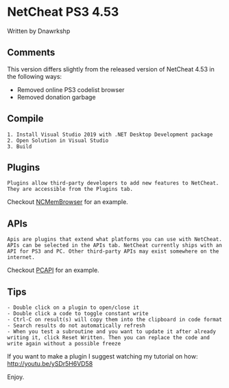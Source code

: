 # NetCheat PS3 4.53

Written by Dnawrkshp

## Comments

This version differs slightly from the released version of NetCheat 4.53 in the following ways:

 - Removed online PS3 codelist browser
 - Removed donation garbage

## Compile

	1. Install Visual Studio 2019 with .NET Desktop Development package
	2. Open Solution in Visual Studio
	3. Build

## Plugins

	Plugins allow third-party developers to add new features to NetCheat. They are accessible from the Plugins tab.
	
Checkout [NCMemBrowser](./NCMemBrowser/Plugin.cs) for an example.

## APIs

	Apis are plugins that extend what platforms you can use with NetCheat. APIs can be selected in the APIs tab. NetCheat currently ships with an API for PS3 and PC. Other third-party APIs may exist somewhere on the internet.

Checkout [PCAPI](./PCAPI-NCAPI/API.cs) for an example.
	
## Tips

	- Double click on a plugin to open/close it
	- Double click a code to toggle constant write
	- Ctrl-C on result(s) will copy them into the clipboard in code format
	- Search results do not automatically refresh
	- When you test a subroutine and you want to update it after already writing it, click Reset Written. Then you can replace the code and write again without a possible freeze


If you want to make a plugin I suggest watching my tutorial on how:
	http://youtu.be/ySDr5H6VD58
	
Enjoy.
